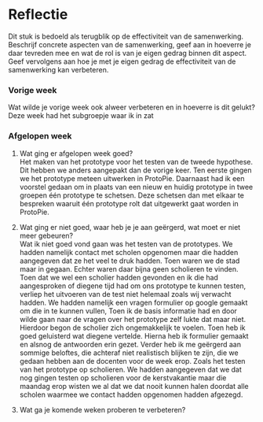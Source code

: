 Reflectie
==========

Dit stuk is bedoeld als terugblik op de effectiviteit van de samenwerking.
Beschrijf concrete aspecten van de samenwerking, geef aan in hoeverre je daar tevreden mee en wat de rol is van je eigen gedrag binnen dit aspect. Geef vervolgens aan hoe je met je eigen gedrag de effectiviteit van de samenwerking kan verbeteren.

### Vorige week
Wat wilde je vorige week ook alweer verbeteren en in hoeverre is dit gelukt?  
Deze week had het subgroepje waar ik in zat 

### Afgelopen week
1. Wat ging er afgelopen week goed?  
Het maken van het prototype voor het testen van de tweede hypothese. Dit hebben we anders aangepakt dan de vorige keer. Ten eerste gingen we het prototype meteen uitwerken in ProtoPie. Daarnaast had ik een voorstel gedaan om in plaats van een nieuw en huidig prototype in twee groepen één prototype te schetsen. Deze schetsen dan met elkaar te bespreken waaruit één prototype rolt dat uitgewerkt gaat worden in ProtoPie.

2. Wat ging er niet goed, waar heb je je aan geërgerd, wat moet er niet meer gebeuren?  
Wat ik niet goed vond gaan was het testen van de prototypes. We hadden namelijk contact met scholen opgenomen maar die hadden aangegeven dat ze het veel te druk hadden. Toen waren we de stad maar in gegaan. Echter waren daar bijna geen scholieren te vinden. Toen dat we wel een scholier hadden gevonden en ik die had aangesproken of diegene tijd had om ons prototype te kunnen testen, verliep het uitvoeren van de test niet helemaal zoals wij verwacht hadden. We hadden namelijk een vragen formulier op google gemaakt om die in te kunnen vullen, Toen ik de basis informatie had en door wilde gaan naar de vragen over het prototype zelf lukte dat maar niet. Hierdoor begon de scholier zich ongemakkelijk te voelen. Toen heb ik goed geluisterd wat diegene vertelde. Hierna heb ik formulier gemaakt en alsnog de antwoorden erin gezet. Verder heb ik me geërgerd aan sommige beloftes, die achteraf niet realistisch blijken te zijn, die we gedaan hebben aan de docenten voor de week erop. Zoals het testen van het prototype op scholieren. We hadden aangegeven dat we dat nog gingen testen op scholieren voor de kerstvakantie maar die maandag erop wisten we al dat we dat nooit kunnen halen doordat alle scholen waarmee we contact hadden opgenomen hadden afgezegd.

3. Wat ga je komende weken proberen te verbeteren?  
